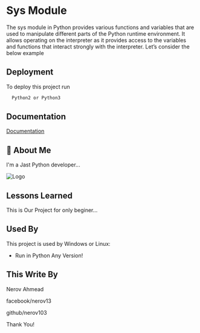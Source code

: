 
# Sys Module  

The sys module in Python provides various functions and variables that are used to manipulate different parts of the Python runtime environment. It allows operating on the interpreter as it provides access to the variables and functions that interact strongly with the interpreter. Let’s consider the below example


## Deployment

To deploy this project run

```bash
  Python2 or Python3
```


## Documentation

[Documentation](https://docs.python.org/3/library/sys.html)


## 🚀 About Me
I'm a Jast Python developer...


![Logo](https://encrypted-tbn0.gstatic.com/images?q=tbn:ANd9GcRISAKhtLP_54afyap3eOzacT3fx4P7guJ8Kw&usqp=CAU)


## Lessons Learned

This is Our Project for only beginer...

## Used By

This project is used by Windows or Linux:

- Run in Python Any Version!


## This Write By
Nerov Ahmead

facebook/nerov13

github/nerov103

Thank You!
